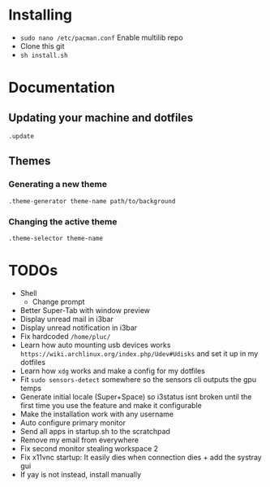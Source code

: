 # Installing

- `sudo nano /etc/pacman.conf` Enable multilib repo
- Clone this git
- `sh install.sh`

# Documentation

## Updating your machine and dotfiles

`.update`

## Themes

### Generating a new theme

`.theme-generator theme-name path/to/background`

### Changing the active theme

`.theme-selector theme-name`

# TODOs

- Shell
  - Change prompt
- Better Super-Tab with window preview
- Display unread mail in i3bar
- Display unread notification in i3bar
- Fix hardcoded `/home/pluc/`
- Learn how auto mounting usb devices works `https://wiki.archlinux.org/index.php/Udev#Udisks` and set it up in my dotfiles
- Learn how `xdg` works and make a config for my dotfiles
- Fit `sudo sensors-detect` somewhere so the sensors cli outputs the gpu temps
- Generate initial locale (Super+Space) so i3status isnt broken until the first time you use the feature and make it configurable
- Make the installation work with any username
- Auto configure primary monitor
- Send all apps in startup.sh to the scratchpad
- Remove my email from everywhere
- Fix second monitor stealing workspace 2
- Fix x11vnc startup: It easily dies when connection dies + add the systray gui
- If yay is not instead, install manually
